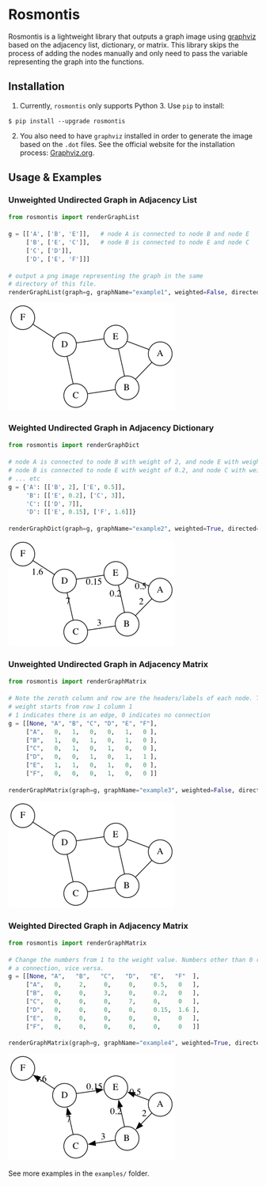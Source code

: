 # Rosmontis

Rosmontis is a lightweight library that outputs a graph image using [graphviz](https://github.com/xflr6/graphviz) based on the adjacency list, dictionary, or matrix. This library skips the process of adding the nodes manually and only need to pass the variable representing the graph into the functions.

## Installation

1. Currently, `rosmontis` only supports Python 3. Use `pip` to install:

```shell
$ pip install --upgrade rosmontis
```

2. You also need to have `graphviz` installed in order to generate the image based on the `.dot` files. See the official website for the installation process: [Graphviz.org](https://graphviz.org/download/).

## Usage & Examples

### Unweighted Undirected Graph in Adjacency List

```python
from rosmontis import renderGraphList

g = [['A', ['B', 'E']],   # node A is connected to node B and node E
     ['B', ['E', 'C']],   # node B is connected to node E and node C
     ['C', ['D']], 
     ['D', ['E', 'F']]]

# output a png image representing the graph in the same
# directory of this file.
renderGraphList(graph=g, graphName="example1", weighted=False, directed=False)
```
<img src="img/example1.png">

### Weighted Undirected Graph in Adjacency Dictionary

```python
from rosmontis import renderGraphDict

# node A is connected to node B with weight of 2, and node E with weight of 0.5
# node B is connected to node E with weight of 0.2, and node C with weight of 3
# ... etc
g = {'A': [['B', 2], ['E', 0.5]], 
     'B': [['E', 0.2], ['C', 3]], 
     'C': [['D', 7]], 
     'D': [['E', 0.15], ['F', 1.6]]}

renderGraphDict(graph=g, graphName="example2", weighted=True, directed=False)
```

<img src="img/example2.png">

### Unweighted Undirected Graph in Adjacency Matrix

```python
from rosmontis import renderGraphMatrix

# Note the zeroth column and row are the headers/labels of each node. The actual 
# weight starts from row 1 column 1
# 1 indicates there is an edge, 0 indicates no connection
g = [[None, "A", "B", "C", "D", "E", "F"],
     ["A",   0,   1,   0,   0,   1,   0 ],
     ["B",   1,   0,   1,   0,   1,   0 ],
     ["C",   0,   1,   0,   1,   0,   0 ],
     ["D",   0,   0,   1,   0,   1,   1 ],
     ["E",   1,   1,   0,   1,   0,   0 ],
     ["F",   0,   0,   0,   1,   0,   0 ]]

renderGraphMatrix(graph=g, graphName="example3", weighted=False, directed=False)
```
<img src="img/example3.png">

### Weighted Directed Graph in Adjacency Matrix

```python
from rosmontis import renderGraphMatrix

# Change the numbers from 1 to the weight value. Numbers other than 0 represents
# a connection, vice versa.
g = [[None, "A",   "B",   "C",   "D",   "E",   "F"  ],
     ["A",   0,     2,     0,     0,     0.5,   0   ],
     ["B",   0,     0,     3,     0,     0.2,   0   ],
     ["C",   0,     0,     0,     7,     0,     0   ],
     ["D",   0,     0,     0,     0,     0.15,  1.6 ],
     ["E",   0,     0,     0,     0,     0,     0   ],
     ["F",   0,     0,     0,     0,     0,     0   ]]

renderGraphMatrix(graph=g, graphName="example4", weighted=True, directed=True)
```
<img src="img/example4.png">

See more examples in the `examples/` folder.


